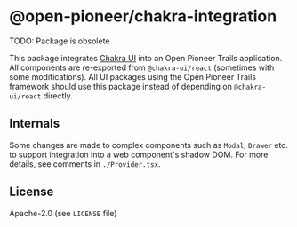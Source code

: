 # @open-pioneer/chakra-integration

TODO: Package is obsolete

This package integrates [Chakra UI](https://chakra-ui.com/) into an Open Pioneer Trails application.
All components are re-exported from `@chakra-ui/react` (sometimes with some modifications).
All UI packages using the Open Pioneer Trails framework should use this package instead of depending on `@chakra-ui/react` directly.

## Internals

Some changes are made to complex components such as `Modal`, `Drawer` etc. to support integration into a web component's shadow DOM.
For more details, see comments in `./Provider.tsx`.

## License

Apache-2.0 (see `LICENSE` file)
